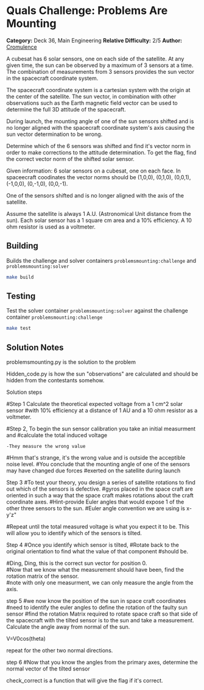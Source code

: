 # Quals Challenge: Problems Are Mounting #

**Category:** Deck 36, Main Engineering
**Relative Difficulty:** 2/5
**Author:** [Cromulence](https://cromulence.com/)

A cubesat has 6 solar sensors, one on each side of the satellite. At any given time, the sun can be observed by a maximum of 3 sensors at a time. The combination 
of measurements from 3 sensors provides the sun vector in the spacecraft coordinate system. 

The spacecraft coordinate system is a cartesian system with the origin at the center of the satellite. The sun vector, in combination with other observations such as the Earth magnetic field vector can be used to determine the full 3D attitude of the spacecraft.

During launch, the mounting angle of one of the sun sensors shifted and is no longer aligned with the spacecraft coordinate system's axis causing the sun vector determination to be wrong.

Determine which of the 6 sensors was shifted and find it's vector norm in order to make corrections to the attitude determination. To get the flag, find the correct vector norm of the shifted solar sensor.

Given information:
6 solar sensors on a cubesat, one on each face. In spaceecraft coodinates the vector norms should be (1,0,0), (0,1,0), (0,0,1), (-1,0,0), (0,-1,0), (0,0,-1).

One of the sensors shifted and is no longer aligned with the axis of the satellite.

Assume the satellite is always 1 A.U. (Astronomical Unit distance from the sun).
Each solar sensor has a 1 square cm area and a 10% efficiency. A 10 ohm resistor is used as a voltmeter.

## Building ##
Builds the challenge and solver containers `problemsmounting:challenge` and `problemsmounting:solver`
```sh
make build
```

## Testing ##
Test the solver container `problemsmounting:solver` against the challenge container `problemsmounting:challenge`
```sh
make test
```

## Solution Notes ##
problemsmounting.py is the solution to the problem

Hidden_code.py is how the sun "observations" are calculated and should be hidden from the contestants somehow.    

Solution steps

#Step 1 Calculate the theoretical expected voltage from a 1 cm^2 solar sensor
#with 10% efficiency at a distance of 1 AU and a 10 ohm resistor as a voltmeter.

#Step 2, To begin the sun sensor calibration you take an initial measurment and 
#calculate the total induced voltage

    -They measure the wrong value

#Hmm that's strange, it's the wrong value and is outside the acceptible noise level. 
#You conclude that the mounting angle of one of the sensors may have changed due forces
#exerted on the satellite during launch

Step 3
#To test your theory, you design a series of satellite rotations to find out which of the sensors is defective. 
#gyros placed in the space craft are oriented in such a way that the space craft makes rotations about the craft coordinate axes.
#Hint-provide Euler angles that would expose 1 of the other three sensors to the sun. 
#Euler angle convention we are using is x-y'z"

#Repeat until the total measured voltage is what you expect it to be. This will allow you to identify which of the sensors is tilted.

Step 4
#Once you identify which sensor is tilted, 
#Rotate back to the original orientation to find what the value of that component
#should be. 

#Ding, Ding, this is the correct sun vector for position 0.  
#Now that we know what the measurement should have been, find the rotation matrix of the sensor.  
#note with only one measurment, we can only measure the angle from the axis. 

step 5
#we now know the position of the sun in space craft coordinates
#need to identify the euler angles to define the rotation of the faulty sun sensor
#find the rotation Matrix required to rotate space craft so that side of the spacecraft with the tilted sensor is to the sun and take a measurement. Calculate the angle away from normal of the sun.

V=V0cos(theta)

repeat for the other two normal directions. 

step 6
#Now that you know the angles from the primary axes, determine the normal vector of the tilted sensor

check_correct is a function that will give the flag if it's correct.
